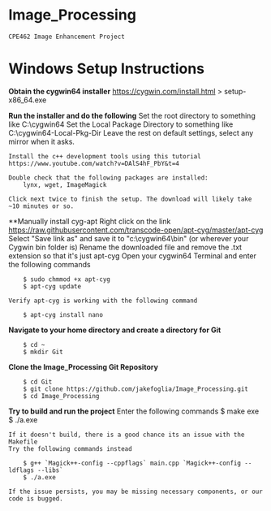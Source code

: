 # Image_Processing
    CPE462 Image Enhancement Project


# Windows Setup Instructions

**Obtain the cygwin64 installer**
    https://cygwin.com/install.html  >  setup-x86_64.exe

**Run the installer and do the following**
    Set the root directory to something like C:\cygwin64
    Set the Local Package Directory to something like C:\cygwin64-Local-Pkg-Dir
    Leave the rest on default settings, select any mirror when it asks. 
    
    Install the c++ development tools using this tutorial
    https://www.youtube.com/watch?v=DAlS4hF_PbY&t=4
    
    Double check that the following packages are installed:
        lynx, wget, ImageMagick
        
    Click next twice to finish the setup. The download will likely take ~10 minutes or so. 
 
 
**Manually install cyg-apt 
    Right click on the link https://raw.githubusercontent.com/transcode-open/apt-cyg/master/apt-cyg
    Select "Save link as" and save it to "c:\cygwin64\bin" (or wherever your Cygwin bin folder is)
    Rename the downloaded file and remove the .txt extension so that it's just apt-cyg
    Open your cygwin64 Terminal and enter the following commands
        
        $ sudo chmmod +x apt-cyg 
        $ apt-cyg update
        
    Verify apt-cyg is working with the following command

        $ apt-cyg install nano
        
**Navigate to your home directory and create a directory for Git**
    
        $ cd ~
        $ mkdir Git

**Clone the Image_Processing Git Repository**

        $ cd Git
        $ git clone https://github.com/jakefoglia/Image_Processing.git
        $ cd Image_Processing

**Try to build and run the project**
    Enter the following commands
        $ make exe
        $ ./a.exe
        
    If it doesn't build, there is a good chance its an issue with the Makefile
    Try the following commands instead
    
        $ g++ `Magick++-config --cppflags` main.cpp `Magick++-config --ldflags --libs`
        $ ./a.exe

    If the issue persists, you may be missing necessary components, or our code is bugged.
